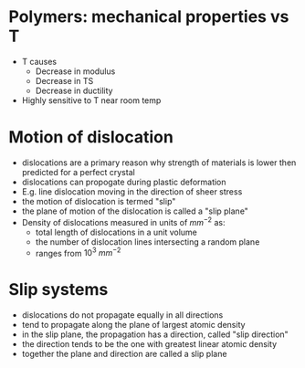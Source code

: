 # Polymers: mechanical properties vs T
- T causes 
	- Decrease in modulus
	- Decrease in TS
	- Decrease in ductility
- Highly sensitive to T near room temp


# Motion of dislocation
- dislocations are a primary reason why strength of materials is lower then predicted for a perfect crystal
- dislocations can propogate during plastic deformation
- E.g. line dislocation moving in the direction of sheer stress
- the motion of dislocation is termed "slip"
- the plane of motion of the dislocation is called a "slip plane"
- Density of dislocations measured in units of $mm^{-2}$ as:
	- total length of dislocations in a unit volume
	- the number of dislocation lines intersecting a random plane
	- ranges from $10^3~ mm^{-2}$

# Slip systems
- dislocations do not propagate equally in all directions
- tend to propagate along the plane of largest atomic density
- in the slip plane, the propagation has a direction, called "slip direction"
- the direction tends to be the one with greatest linear atomic density
- together the plane and direction are called a slip plane